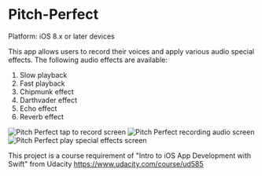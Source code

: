 # Pitch-Perfect

Platform: iOS 8.x or later devices

This app allows users to record their voices and apply various audio special effects.
The following audio effects are available:

1. Slow playback
2. Fast playback
3. Chipmunk effect
4. Darthvader effect
5. Echo effect
6. Reverb effect

![Pitch Perfect tap to record screen](https://raw.githubusercontent.com/sanjibahmad/Pitch-Perfect/master/Screenshots/pitch-perfect-begin-record.png)
![Pitch Perfect recording audio screen](https://raw.githubusercontent.com/sanjibahmad/Pitch-Perfect/master/Screenshots/pitch-perfect-recording.png)
![Pitch Perfect play special effects screen](https://raw.githubusercontent.com/sanjibahmad/Pitch-Perfect/master/Screenshots/pitch-perfect-play-fx-effects.png)

This project is a course requirement of "Intro to iOS App Development with Swift" from Udacity
https://www.udacity.com/course/ud585
